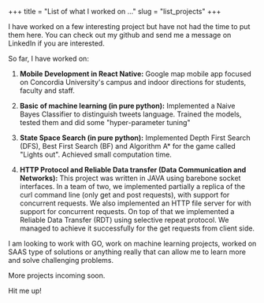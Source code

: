 +++
title = "List of what I worked on ..."
slug = "list_projects"
+++

I have worked on a few interesting project but have not had the time 
to put them here. You can check out my github and send me a message on LinkedIn if you are interested.

So far, I have worked on:

1. **Mobile Development in React Native:** Google map mobile app focused on Concordia University's campus and indoor directions for students, faculty and staff.

2. **Basic of machine learning (in pure python):** Implemented a Naive Bayes Classifier to distinguish tweets language. Trained the models, tested them and did some "hyper-parameter tuning"

3. **State Space Search (in pure python):** Implemented Depth First Search (DFS), Best First Search (BF) and Algorithm A* for the game called "Lights out".
Achieved small computation time.

4. **HTTP Protocol and Reliable Data transfer (Data Communication and Networks):** This project was written in JAVA using barebone socket interfaces. In a team of two, we implemented partially a replica of the curl command line
(only get and post requests), with support for concurrent requests. We also implemented an HTTP file server for with support for concurrent requests. On top of that
we implemented a Reliable Data Transfer (RDT) using selective repeat protocol. We managed to achieve it successfully for the get requests from client side.

I am looking to work with GO, work on machine learning projects, worked on SAAS type of solutions or anything really that can allow me to learn more and solve challenging problems.

More projects incoming soon.

Hit me up!

